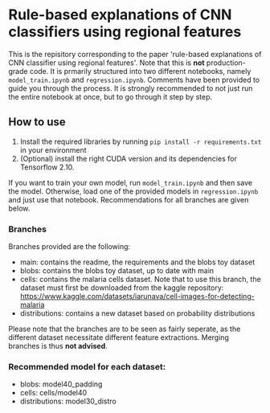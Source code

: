 # Rule-based explanations of CNN classifiers using regional features

This is the repisitory corresponding to the paper 'rule-based explanations of CNN classifier using regional features'. Note that this is **not** production-grade code. It is prmarily structured into two different notebooks, namely `model_train.ipynb` and `regression.ipynb`. Comments have been provided to guide you through the process. It is strongly recommended to not just run the entire notebook at once, but to go through it step by step.

## How to use
1. Install the required libraries by running `pip install -r requirements.txt` in your environment
2. (Optional) install the right CUDA version and its dependencies for Tensorflow 2.10.

If you want to train your own model, run `model_train.ipynb` and then save the model. Otherwise, load one of the provided models in `regression.ipynb` and just use that notebook. Recommendations for all branches are given below.

### Branches
Branches provided are the following:
* main: contains the readme, the requirements and the blobs toy dataset
* blobs: contains the blobs toy dataset, up to date with main
* cells: contains the malaria cells dataset. Note that to use this branch, the dataset must first be downloaded from the kaggle repository: https://www.kaggle.com/datasets/iarunava/cell-images-for-detecting-malaria
* distributions: contains a new dataset based on probability distributions

Please note that the branches are to be seen as fairly seperate, as the different dataset necessitate different feature extractions. Merging branches is thus **not advised**.

### Recommended model for each dataset:

* blobs: model40_padding
* cells: cells/model40
* distributions: model30_distro
